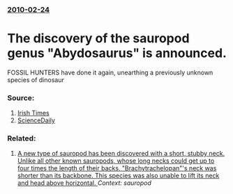 ### [2010-02-24](/news/2010/02/24/index.md)

# The discovery of the sauropod genus "Abydosaurus" is announced. 

FOSSIL HUNTERS have done it again, unearthing a previously unknown species of dinosaur


### Source:

1. [Irish Times](http://www.irishtimes.com/newspaper/sciencetoday/2010/0225/1224265137694.html)
2. [ScienceDaily](http://www.sciencedaily.com/releases/2010/02/100223161829.htm)

### Related:

1. [ A new type of sauropod has been discovered with a short, stubby neck. Unlike all other known sauropods, whose long necks could get up to four times the length of their backs, "Brachytrachelopan"'s neck was shorter than its backbone. This species was also unable to lift its neck and head above horizontal. ](/news/2005/06/7/a-new-type-of-sauropod-has-been-discovered-with-a-short-stubby-neck-unlike-all-other-known-sauropods-whose-long-necks-could-get-up-to-fo.md) _Context: sauropod_
